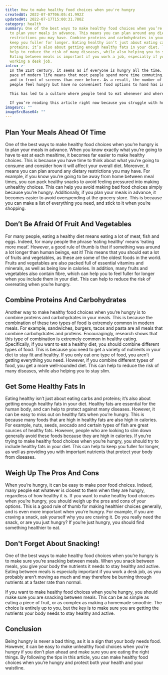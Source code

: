 ```yaml
---
title: How to make healthy food choices when you're hungry
createdAt: 2022-07-07T06:05:41.992Z
updatedAt: 2022-07-17T15:00:31.780Z
category: health
summary: One of the best ways to make healthy food choices when you’re hungry is
  to plan your meals in advance. This means you can plan around any dietary
  restrictions you may have. Combine proteins and carbohydrates in your meals to
  keep you fuller for longer. Eating healthy isn’t just about eating carbs and
  proteins; it’s also about getting enough healthy fats in your diet. This can
  help to reduce the risk of many diseases, while also helping you to stay slim.
  Eating between meals is important if you work a job, especially if you are
  working a desk job.
intro: >-
  In the 21st century, it seems as if everyone is hungry all the time. The
  pace of modern life means that most people spend more time commuting, at work
  and in front of screens than ever before. As a result, the number of times
  people feel hungry but have no convenient food options to hand has increased. 

  This has led to a culture where people tend to eat whenever and wherever they can, almost irrespective of what they are consuming or how healthy it is. However, while being hungry is never a bad thing, overeating at any time – let alone all of them – isn’t great either.

  If you’re reading this article right now because you struggle with hunger often and want some ideas on how to make healthier food choices when you’re hungry, we think you’ll find some useful pointers here.
imageSrc: ""
imageSrcBase64: ""
---
```


## Plan Your Meals Ahead Of Time

One of the best ways to make healthy food choices when you’re hungry is to plan your meals in advance. When you know exactly what you’re going to have to eat at each mealtime, it becomes far easier to make healthy choices.
This is because you have time to think about what you’re going to consume and consider how it will affect your overall diet. Moreover, it means you can plan around any dietary restrictions you may have.
For example, if you know you’re going to be away from home between meal times, you can pack healthy snacks to avoid feeling pressured into making unhealthy choices. This can help you avoid making bad food choices simply because you’re hungry.
Additionally, if you plan your meals in advance, it becomes easier to avoid overspending at the grocery store. This is because you can make a list of everything you need, and stick to it when you’re shopping.

## Don’t Be Afraid Of Fruit And Vegetables

For many people, eating a healthy diet means eating a lot of meat, fish and eggs. Indeed, for many people the phrase ‘eating healthy’ means ‘eating more meat’. However, a good rule of thumb is that if something was around a lot longer than human beings, eat it!
This means that you should eat a lot of fruits and vegetables, as these are some of the oldest foods in the world. Fruits and vegetables are also packed full of essential vitamins and minerals, as well as being low in calories.
In addition, many fruits and vegetables also contain fibre, which can help you to feel fuller for longer when you include them in your diet. This can help to reduce the risk of overeating when you’re hungry.

## Combine Proteins And Carbohydrates

Another way to make healthy food choices when you’re hungry is to combine proteins and carbohydrates in your meals. This is because the combination of these two types of food is extremely common in modern meals. For example, sandwiches, burgers, tacos and pasta are all meals that combine carbohydrates and proteins.
Encouragingly, research shows that this type of combination is extremely common in healthy eating. Specifically, if you want to eat a healthy diet, you should combine different types of food.
This is because you need to get a variety of nutrients in your diet to stay fit and healthy. If you only eat one type of food, you aren’t getting everything you need.
However, if you combine different types of food, you get a more well-rounded diet. This can help to reduce the risk of many diseases, while also helping you to stay slim.

## Get Some Healthy Fats In

Eating healthy isn’t just about eating carbs and proteins; it’s also about getting enough healthy fats in your diet. Healthy fats are essential for the human body, and can help to protect against many diseases.
However, it can be easy to miss out on healthy fats when you’re hungry. This is because many foods that are high in healthy fats are also high in calories. For example, nuts, seeds, avocado and certain types of fish are great sources of healthy fats.
However, people who are looking to slim down generally avoid these foods because they are high in calories. If you’re trying to make healthy food choices when you’re hungry, you should try to include healthy fats in your diet.
This can help to keep you fuller for longer, as well as providing you with important nutrients that protect your body from diseases.

## Weigh Up The Pros And Cons

When you’re hungry, it can be easy to make poor food choices. Indeed, many people eat whatever is closest to them when they are hungry, regardless of how healthy it is.
If you want to make healthy food choices when you’re hungry, you should weigh up the pros and cons of your options. This is a good rule of thumb for making healthier choices generally, and is even more important when you’re hungry.
For example, if you are craving a snack, ask yourself why you are craving it. Do you really need the snack, or are you just hungry? If you’re just hungry, you should find something healthier to eat.

## Don't Forget About Snacking!

One of the best ways to make healthy food choices when you’re hungry is to make sure you’re snacking between meals.
When you snack between meals, you give your body the nutrients it needs to stay healthy and active. Eating between meals is especially important if you work a desk job, as you probably aren’t moving as much and may therefore be burning through nutrients at a faster rate than normal.

If you want to make healthy food choices when you’re hungry, you should make sure you are snacking between meals. This can be as simple as eating a piece of fruit, or as complex as making a homemade smoothie. The choice is entirely up to you, but the key is to make sure you are getting the nutrients your body needs to stay healthy and active.

## Conclusion

Being hungry is never a bad thing, as it is a sign that your body needs food. However, it can be easy to make unhealthy food choices when you’re hungry if you don’t plan ahead and make sure you are eating the right things. By following the tips in this article, you can make healthy food choices when you’re hungry and protect both your health and your waistline.
